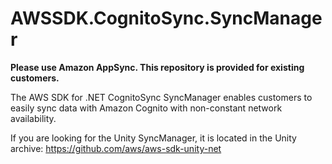 # AWSSDK.CognitoSync.SyncManager

__Please use Amazon AppSync. This repository is provided for existing customers.__

The AWS SDK for .NET CognitoSync SyncManager enables customers to easily sync data with Amazon Cognito with non-constant network availability.

If you are looking for the Unity SyncManager, it is located in the Unity archive: https://github.com/aws/aws-sdk-unity-net
